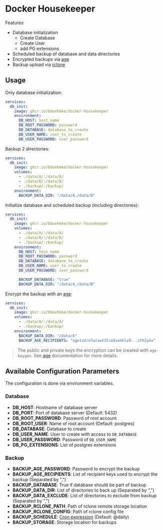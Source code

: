 # Docker Housekeeper

Features:
* Database initialization
    * Create Database
    * Create User
    * add PG extensions
* Scheduled backup of database and data directories
* Encrypted backups via [age](https://github.com/FiloSottile/age)
* Backup upload via [rclone](https://rclone.org/) 

## Usage

Only database initialization:
```yaml
services:
  db_init:
    image: ghcr.io/bboehmke/docker-housekeeper
    environment:
      DB_HOST: host_name
      DB_ROOT_PASSWORD: password
      DB_DATABASE: database_to_create
      DB_USER_NAME: user_to_create
      DB_USER_PASSWORD: user_password
```

Backup 2 directories:
```yaml
services:
  db_init:
    image: ghcr.io/bboehmke/docker-housekeeper
    volumes:
      - ./data/A/:/data/A/
      - ./data/B/:/data/B/
      - ./backup/:/backup/
    environment:
      BACKUP_DATA_DIR: "/data/A,/data/B"
```

Initialize database and scheduled backup (including directories):
```yaml
services:
  db_init:
    image: ghcr.io/bboehmke/docker-housekeeper
    volumes:
      - ./data/A/:/data/A/
      - ./data/B/:/data/B/
      - ./backup/:/backup/
    environment:
      DB_HOST: host_name
      DB_ROOT_PASSWORD: password
      DB_DATABASE: database_to_create
      DB_USER_NAME: user_to_create
      DB_USER_PASSWORD: user_password

      BACKUP_DATABASE: "true"
      BACKUP_DATA_DIR: "/data/A,/data/B"
```

Encrypt the backup with an [age](https://github.com/FiloSottile/age):
```yaml
services:
  db_init:
    image: ghcr.io/bboehmke/docker-housekeeper
    volumes:
      - ./data/A/:/data/A/
      - ./backup/:/backup/
    environment:
      BACKUP_DATA_DIR: "/data/A"
      BACKUP_AGE_RECIPIENTS: "age1zdrn7wzxwt3lce5sw4hlx0...sth2ykx"
```

> The public and private keys the encryption can be created with `age-keygen`.
> See [age](https://github.com/FiloSottile/age) documentation for more details.

## Available Configuration Parameters

The configuration is done via environment variables.

### Database

- **DB_HOST**: Hostname of database server
- **DB_PORT**: Port of database server (Default: 5432)
- **DB_ROOT_PASSWORD**: Password of root account
- **DB_ROOT_USER**: Name of root account (Default: postgres)
- **DB_DATABASE**: Database to create
- **DB_USER_NAME**: User to create with access to `DB_DATABASE`
- **DB_USER_PASSWORD**: Password of `DB_USER_NAME`
- **DB_PG_EXTENSIONS**: List of postgres extensions

### Backup

- **BACKUP_AGE_PASSWORD**: Password to encrypt the backup
- **BACKUP_AGE_RECIPIENTS**: List of recipient keys used to encrypt the backup (Separated by ",")
- **BACKUP_DATABASE**: True if database should be part of backup
- **BACKUP_DATA_DIR**: List of directories to back up (Separated by ",")
- **BACKUP_DATA_EXCLUDE**: List of directories to exclude from backup (Separated by ",")
- **BACKUP_RCLONE_PATH**: Path of rclone remote storage location
- **BACKUP_RCLONE_CONFIG**: Path of rclone config file
- **BACKUP_SCHEDULE**: [Cron expression](https://en.wikipedia.org/wiki/Cron) (Default: @daily)
- **BACKUP_STORAGE**: Storage location for backups